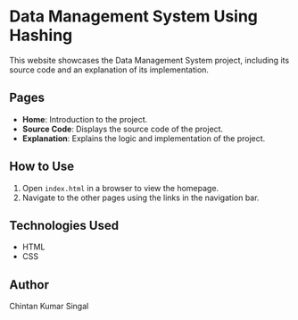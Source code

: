 # Data Management System Using Hashing

This website showcases the Data Management System project, including its source code and an explanation of its implementation.

## Pages
- **Home**: Introduction to the project.
- **Source Code**: Displays the source code of the project.
- **Explanation**: Explains the logic and implementation of the project.

## How to Use
1. Open `index.html` in a browser to view the homepage.
2. Navigate to the other pages using the links in the navigation bar.

## Technologies Used
- HTML
- CSS

## Author
Chintan Kumar Singal
